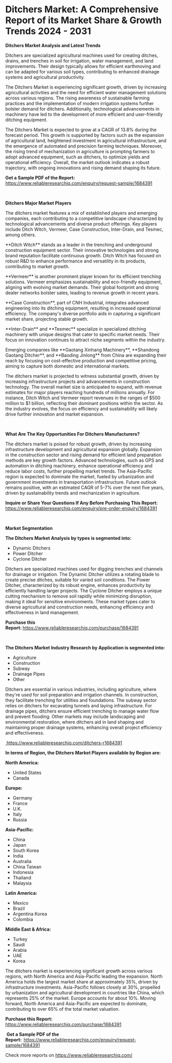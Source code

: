<p><h1>Ditchers Market: A Comprehensive Report of its Market Share & Growth Trends 2024 - 2031</h1></p><p><strong>Ditchers Market Analysis and Latest Trends</strong></p>
<p><p>Ditchers are specialized agricultural machines used for creating ditches, drains, and trenches in soil for irrigation, water management, and land improvements. Their design typically allows for efficient earthmoving and can be adapted for various soil types, contributing to enhanced drainage systems and agricultural productivity.</p><p>The Ditchers Market is experiencing significant growth, driven by increasing agricultural activities and the need for efficient water management solutions across various regions. The rising awareness of sustainable farming practices and the implementation of modern irrigation systems further bolster demand for ditchers. Additionally, technological advancements in machinery have led to the development of more efficient and user-friendly ditching equipment.</p><p>The Ditchers Market is expected to grow at a CAGR of 13.8% during the forecast period. This growth is supported by factors such as the expansion of agricultural land, heightened investment in agricultural infrastructure, and the emergence of automated and precision farming techniques. Moreover, the rising trend of mechanization in agriculture is prompting farmers to adopt advanced equipment, such as ditchers, to optimize yields and operational efficiency. Overall, the market outlook indicates a robust trajectory, with ongoing innovations and rising demand shaping its future.</p></p>
<p><strong>Get a Sample PDF of the Report:&nbsp;</strong> <a href="https://www.reliableresearchiq.com/enquiry/request-sample/1684391?utm_campaign=1996&utm_medium=2&utm_source=Github&utm_content=ia&utm_term=30122024&utm_id=ditchers">https://www.reliableresearchiq.com/enquiry/request-sample/1684391</a></p>
<p>&nbsp;</p>
<p><strong>Ditchers Major Market Players</strong></p>
<p><p>The ditchers market features a mix of established players and emerging companies, each contributing to a competitive landscape characterized by technological advancements and diverse product offerings. Key players include Ditch Witch, Vermeer, Case Construction, Inter-Drain, and Tesmec, among others.</p><p>**Ditch Witch** stands as a leader in the trenching and underground construction equipment sector. Their innovative technologies and strong brand reputation facilitate continuous growth. Ditch Witch has focused on robust R&D to enhance performance and versatility in its products, contributing to market growth.</p><p>**Vermeer** is another prominent player known for its efficient trenching solutions. Vermeer emphasizes sustainability and eco-friendly equipment, aligning with evolving market demands. Their global footprint and strong dealer networks bolster sales, leading to revenue growth in recent years.</p><p>**Case Construction**, part of CNH Industrial, integrates advanced engineering into its ditching equipment, resulting in increased operational efficiency. The company's diverse portfolio aids in capturing a significant market share, projecting stable growth.</p><p>**Inter-Drain** and **Tesmec** specialize in specialized ditching machinery with unique designs that cater to specific market needs. Their focus on innovation continues to attract niche segments within the industry.</p><p>Emerging companies like **Gaotang Xinhang Machinery**, **Shandong Gaotang Ditcher**, and **Baoding Jinlong** from China are expanding their reach by focusing on cost-effective production and competitive pricing, aiming to capture both domestic and international markets.</p><p>The ditchers market is projected to witness substantial growth, driven by increasing infrastructure projects and advancements in construction technology. The overall market size is anticipated to expand, with revenue estimates for major players reaching hundreds of millions annually. For instance, Ditch Witch and Vermeer report revenues in the ranges of $500 million to $1 billion, reflecting their dominant positions within the sector. As the industry evolves, the focus on efficiency and sustainability will likely drive further innovation and market expansion.</p></p>
<p>&nbsp;</p>
<p><strong>What Are The Key Opportunities For Ditchers Manufacturers?</strong></p>
<p><p>The ditchers market is poised for robust growth, driven by increasing infrastructure development and agricultural expansion globally. Expansion in the construction sector and rising demand for efficient land preparation methods are key growth factors. Advanced technologies, such as GPS and automation in ditching machinery, enhance operational efficiency and reduce labor costs, further propelling market trends. The Asia-Pacific region is expected to dominate the market, fueled by urbanization and government investments in transportation infrastructure. Future outlook remains positive, with an estimated CAGR of 5-7% over the next five years, driven by sustainability trends and mechanization in agriculture.</p></p>
<p><strong>Inquire or Share Your Questions If Any Before Purchasing This Report:</strong> <a href="https://www.reliableresearchiq.com/enquiry/pre-order-enquiry/1684391?utm_campaign=1996&utm_medium=2&utm_source=Github&utm_content=ia&utm_term=30122024&utm_id=ditchers">https://www.reliableresearchiq.com/enquiry/pre-order-enquiry/1684391</a></p>
<p>&nbsp;</p>
<p><strong>Market Segmentation</strong></p>
<p><strong>The Ditchers Market Analysis by types is segmented into:</strong></p>
<p><ul><li>Dynamic Ditchers</li><li>Power Ditcher</li><li>Cyclone Ditcher</li></ul></p>
<p><p>Ditchers are specialized machines used for digging trenches and channels for drainage or irrigation. The Dynamic Ditcher utilizes a rotating blade to create precise ditches, suitable for varied soil conditions. The Power Ditcher, characterized by its robust engine, enhances productivity by efficiently handling larger projects. The Cyclone Ditcher employs a unique cutting mechanism to remove soil rapidly while minimizing disruption, making it ideal for sensitive environments. These market types cater to diverse agricultural and construction needs, enhancing efficiency and effectiveness in land management.</p></p>
<p><strong>Purchase this Report:&nbsp;</strong><a href="https://www.reliableresearchiq.com/purchase/1684391?utm_campaign=1996&utm_medium=2&utm_source=Github&utm_content=ia&utm_term=30122024&utm_id=ditchers">https://www.reliableresearchiq.com/purchase/1684391</a></p>
<p>&nbsp;</p>
<p><strong>The Ditchers Market Industry Research by Application is segmented into:</strong></p>
<p><ul><li>Agriculture</li><li>Construction</li><li>Subway</li><li>Drainage Pipes</li><li>Other</li></ul></p>
<p><p>Ditchers are essential in various industries, including agriculture, where they're used for soil preparation and irrigation channels. In construction, they facilitate trenching for utilities and foundations. The subway sector relies on ditchers for excavating tunnels and laying infrastructure. For drainage pipes, ditchers ensure efficient trenching to manage water flow and prevent flooding. Other markets may include landscaping and environmental restoration, where ditchers aid in land shaping and maintaining proper drainage systems, enhancing overall project efficiency and effectiveness.</p></p>
<p><a href="https://www.reliableresearchiq.com/ditchers-r1684391?utm_campaign=1996&utm_medium=2&utm_source=Github&utm_content=ia&utm_term=30122024&utm_id=ditchers">&nbsp;https://www.reliableresearchiq.com/ditchers-r1684391</a></p>
<p><strong>In terms of Region, the Ditchers Market Players available by Region are:</strong></p>
<p>
    <p> <strong> North America: </strong>
        <ul>
            <li>United States</li>
            <li>Canada</li>
        </ul>
        </p> 
    <p> <strong> Europe: </strong>
        <ul>
            <li>Germany</li>
            <li>France</li>
            <li>U.K.</li>
            <li>Italy</li>
            <li>Russia</li>
        </ul>
        </p> 
    <p> <strong> Asia-Pacific: </strong>
        <ul>
            <li>China</li>
            <li>Japan</li>
            <li>South Korea</li>
            <li>India</li>
            <li>Australia</li>
            <li>China Taiwan</li>
            <li>Indonesia</li>
            <li>Thailand</li>
            <li>Malaysia</li>
        </ul>
        </p> 
    <p> <strong> Latin America: </strong>
        <ul>
            <li>Mexico</li>
            <li>Brazil</li>
            <li>Argentina Korea</li>
            <li>Colombia</li>
        </ul>
        </p> 
    <p> <strong> Middle East & Africa: </strong>
        <ul>
            <li>Turkey</li>
            <li>Saudi</li>
            <li>Arabia</li>
            <li>UAE</li>
            <li>Korea</li>
        </ul>
    </p>
    </p>
<p><p>The ditchers market is experiencing significant growth across various regions, with North America and Asia-Pacific leading the expansion. North America holds the largest market share at approximately 35%, driven by infrastructure investments. Asia-Pacific follows closely at 30%, propelled by urbanization and agricultural development in countries like China, which represents 25% of the market. Europe accounts for about 10%. Moving forward, North America and Asia-Pacific are expected to dominate, contributing to over 65% of the total market valuation.</p></p>
<p><strong>Purchase this Report: </strong><a href="https://www.reliableresearchiq.com/purchase/1684391?utm_campaign=1996&utm_medium=2&utm_source=Github&utm_content=ia&utm_term=30122024&utm_id=ditchers">https://www.reliableresearchiq.com/purchase/1684391</a></p>
<p>&nbsp;<strong>Get a Sample PDF of the Report:&nbsp;&nbsp;</strong><a href="https://www.reliableresearchiq.com/enquiry/request-sample/1684391?utm_campaign=1996&utm_medium=2&utm_source=Github&utm_content=ia&utm_term=30122024&utm_id=ditchers">https://www.reliableresearchiq.com/enquiry/request-sample/1684391</a></p>
<p><strong></strong></p>
<p>Check more reports on <a href="https://www.reliableresearchiq.com/?utm_campaign=1996&utm_medium=2&utm_source=Github&utm_content=ia&utm_term=30122024&utm_id=ditchers">https://www.reliableresearchiq.com/</a></p>